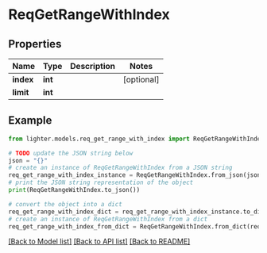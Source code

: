 # ReqGetRangeWithIndex


## Properties

Name | Type | Description | Notes
------------ | ------------- | ------------- | -------------
**index** | **int** |  | [optional] 
**limit** | **int** |  | 

## Example

```python
from lighter.models.req_get_range_with_index import ReqGetRangeWithIndex

# TODO update the JSON string below
json = "{}"
# create an instance of ReqGetRangeWithIndex from a JSON string
req_get_range_with_index_instance = ReqGetRangeWithIndex.from_json(json)
# print the JSON string representation of the object
print(ReqGetRangeWithIndex.to_json())

# convert the object into a dict
req_get_range_with_index_dict = req_get_range_with_index_instance.to_dict()
# create an instance of ReqGetRangeWithIndex from a dict
req_get_range_with_index_from_dict = ReqGetRangeWithIndex.from_dict(req_get_range_with_index_dict)
```
[[Back to Model list]](../README.md#documentation-for-models) [[Back to API list]](../README.md#documentation-for-api-endpoints) [[Back to README]](../README.md)


